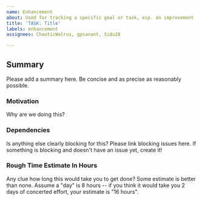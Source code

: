 ```yaml
---
name: Enhancement
about: Used for tracking a specific goal or task, esp. an improvement
title: 'TASK: Title'
labels: enhancement
assignees: ChaoticWalrus, gpsanant, Sidu28

---
```


## Summary
Please add a summary here. Be concise and as precise as reasonably possible.

### Motivation
Why are we doing this?

### Dependencies
Is anything else clearly blocking for this?
Please link blocking issues here. If something is blocking and doesn't have an issue yet, create it!

### Rough Time Estimate In Hours
Any clue how long this would take you to get done? Some estimate is better than none.
Assume a "day" is 8 hours -- if you think it would take you 2 days of concerted effort, your estimate is "16 hours".
